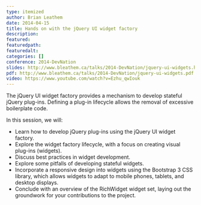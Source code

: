 ```yaml
---
type: itemized
author: Brian Leathem
date: 2014-04-15
title: Hands on with the jQuery UI widget factory
description:
featured:
featuredpath:
featuredalt:
categories: []
conference: 2014-DevNation
slides: http://www.bleathem.ca/talks/2014-DevNation/jquery-ui-widgets.html
pdf: http://www.bleathem.ca/talks/2014-DevNation/jquery-ui-widgets.pdf
video: https://www.youtube.com/watch?v=Ezhu_qwIouk
---
```

The jQuery UI widget factory provides a mechanism to develop stateful jQuery plug-ins. Defining a plug-in lifecycle allows the removal of excessive boilerplate code.

In this session, we will:

- Learn how to develop jQuery plug-ins using the jQuery UI widget factory.
- Explore the widget factory lifecycle, with a focus on creating visual plug-ins (widgets).
- Discuss best practices in widget development.
- Explore some pitfalls of developing stateful widgets.
- Incorporate a responsive design into widgets using the Bootstrap 3 CSS library, which allows widgets to adapt to mobile phones, tablets, and desktop displays.
- Conclude with an overview of the RichWidget widget set, laying out the groundwork for your contributions to the project.
